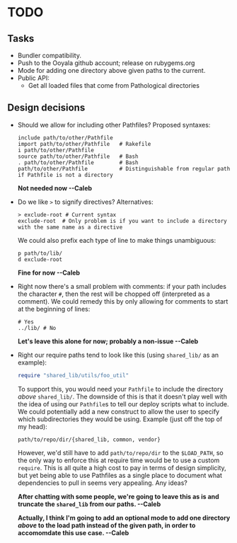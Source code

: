 TODO
====

Tasks
-----

  * Bundler compatibility.
  * Push to the Ooyala github account; release on rubygems.org
  * Mode for adding one directory above given paths to the current.
  * Public API:
    * Get all loaded files that come from Pathological directories

Design decisions
----------------

  * Should we allow for including other Pathfiles? Proposed syntaxes:

        include path/to/other/Pathfile
        import path/to/other/Pathfile   # Rakefile
        i path/to/other/Pathfile
        source path/to/other/Pathfile   # Bash
        . path/to/other/Pathfile        # Bash
        path/to/other/Pathfile          # Distinguishable from regular path if Pathfile is not a directory

    **Not needed now --Caleb**

  * Do we like `>` to signify directives? Alternatives:

        > exclude-root # Current syntax
        exclude-root  # Only problem is if you want to include a directory with the same name as a directive

    We could also prefix each type of line to make things unambiguous:

        p path/to/lib/
        d exclude-root

    **Fine for now --Caleb**

  * Right now there's a small problem with comments: if your path includes the character `#`, then the rest
    will be chopped off (interpreted as a comment). We could remedy this by only allowing for comments to
    start at the beginning of lines:

        # Yes
        ../lib/ # No

    **Let's leave this alone for now; probably a non-issue --Caleb**

  * Right our require paths tend to look like this (using `shared_lib/` as an example):

    ``` ruby
    require "shared_lib/utils/foo_util"
    ```

    To support this, you would need your `Pathfile` to include the directory *above* `shared_lib/`. The
    downside of this is that it doesn't play well with the idea of using our `Pathfile`s to tell our deploy
    scripts what to include. We could potentially add a new construct to allow the user to specify which
    subdirectories they would be using. Example (just off the top of my head):

        path/to/repo/dir/{shared_lib, common, vendor}

    However, we'd still have to add `path/to/repo/dir` to the `$LOAD_PATH`, so the only way to enforce this at
    require time would be to use a custom `require`. This is all quite a high cost to pay in terms of design
    simplicity, but yet being able to use Pathfiles as a single place to document what dependencies to pull in
    seems very appealing. Any ideas?

    **After chatting with some people, we're going to leave this as is and truncate the `shared_lib` from our
    paths. --Caleb**

    **Actually, I think I'm going to add an optional mode to add one directory _above_ to the load path
    instead of the given path, in order to accomomdate this use case. --Caleb**
